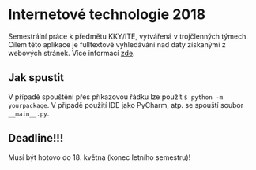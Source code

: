 # Internetové technologie 2018

Semestrální práce k předmětu KKY/ITE, vytvářená v trojčlenných týmech. Cílem této aplikace je fulltextové vyhledávání nad daty získanými z webových stránek. Více informací [zde][1].

[1]: /docs/index.md

## Jak spustit

V případě spouštění přes příkazovou řádku lze použít `$ python -m yourpackage`. V případě použití IDE jako PyCharm, atp. se spouští soubor `__main__.py`. 


## Deadline!!!

Musí být hotovo do 18. května (konec letního semestru)!
